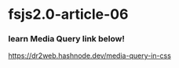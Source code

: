 # fsjs2.0-article-06   
### learn Media Query link below!    
https://dr2web.hashnode.dev/media-query-in-css   


